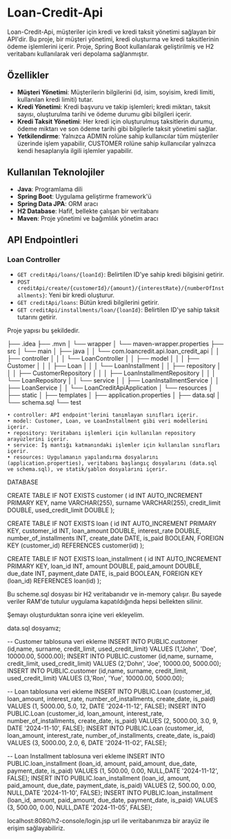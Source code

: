 # Loan-Credit-Api

Loan-Credit-Api, müşteriler için kredi ve kredi taksit yönetimi sağlayan bir API'dir. Bu proje, bir müşteri yönetimi, kredi oluşturma ve kredi taksitlerinin ödeme işlemlerini içerir. Proje, Spring Boot kullanılarak geliştirilmiş ve H2 veritabanı kullanılarak veri depolama sağlanmıştır.

## Özellikler

- **Müşteri Yönetimi**: Müşterilerin bilgilerini (id, isim, soyisim, kredi limiti, kullanılan kredi limiti) tutar.
- **Kredi Yönetimi**: Kredi başvuru ve takip işlemleri; kredi miktarı, taksit sayısı, oluşturulma tarihi ve ödeme durumu gibi bilgileri içerir.
- **Kredi Taksit Yönetimi**: Her kredi için oluşturulmuş taksitlerin durumu, ödeme miktarı ve son ödeme tarihi gibi bilgilerle taksit yönetimi sağlar.
- **Yetkilendirme**: Yalnızca ADMIN rolüne sahip kullanıcılar tüm müşteriler üzerinde işlem yapabilir, CUSTOMER rolüne sahip kullanıcılar yalnızca kendi hesaplarıyla ilgili işlemler yapabilir.

## Kullanılan Teknolojiler

- **Java**: Programlama dili
- **Spring Boot**: Uygulama geliştirme framework'ü
- **Spring Data JPA**: ORM aracı
- **H2 Database**: Hafif, bellekte çalışan bir veritabanı
- **Maven**: Proje yönetimi ve bağımlılık yönetim aracı

## API Endpointleri

###  Loan Controller

- `GET creditApi/loans/{loanId}`: Belirtilen ID'ye sahip kredi bilgisini getirir.
- `POST creditApi/create/{customerId}/{amount}/{interestRate}/{numberOfInstallments}`: Yeni bir kredi oluşturur.
- `GET creditApi/loans`: Bütün kredi bilgilerini getirir.
- `GET creditApi/installments/loan/{loanId}`: Belirtilen ID'ye sahip taksit tutarını getirir.

Proje yapısı bu şekildedir.

├── .idea
├── .mvn
│   └── wrapper
│       └── maven-wrapper.properties
├── src
│   └── main
│       ├── java
│       │   └── com.loancredit.api.loan_credit_api
│       │       ├── controller
│       │       │   └── LoanController
│       │       ├── model
│       │       │   ├── Customer
│       │       │   ├── Loan
│       │       │   └── LoanInstallment
│       │       ├── repository
│       │       │   ├── CustomerRepository
│       │       │   ├── LoanInstallmentRepository
│       │       │   └── LoanRepository
│       │       └── service
│       │           ├── LoanInstallmentService
│       │           ├── LoanService
│       │           └── LoanCreditApiApplication
│       └── resources
│           ├── static
│           ├── templates
│           ├── application.properties
│           ├── data.sql
│           └── schema.sql
└── test

    • controller: API endpoint'lerini tanımlayan sınıfları içerir.
    • model: Customer, Loan, ve LoanInstallment gibi veri modellerini içerir.
    • repository: Veritabanı işlemleri için kullanılan repository arayüzlerini içerir.
    • service: İş mantığı katmanındaki işlemler için kullanılan sınıfları içerir.
    • resources: Uygulamanın yapılandırma dosyalarını (application.properties), veritabanı başlangıç dosyalarını (data.sql ve schema.sql), ve statik/şablon dosyalarını içerir. 

DATABASE 

CREATE TABLE IF NOT EXISTS customer (
    id INT AUTO_INCREMENT PRIMARY KEY,
    name VARCHAR(255),
    surname VARCHAR(255),
    credit_limit DOUBLE,
    used_credit_limit DOUBLE
);

CREATE TABLE IF NOT EXISTS loan (
    id INT AUTO_INCREMENT PRIMARY KEY,
    customer_id INT,
    loan_amount DOUBLE,
    interest_rate DOUBLE,
    number_of_installments INT,
    create_date DATE,
    is_paid BOOLEAN,
    FOREIGN KEY (customer_id) REFERENCES customer(id)
);

CREATE TABLE IF NOT EXISTS loan_installment (
    id INT AUTO_INCREMENT PRIMARY KEY,
    loan_id INT,
    amount DOUBLE,
    paid_amount DOUBLE,
    due_date INT,
    payment_date DATE,
    is_paid BOOLEAN,
    FOREIGN KEY (loan_id) REFERENCES loan(id)
);

Bu scheme.sql dosyası bir H2 veritabanıdır ve in-memory çalışır. Bu sayede veriler RAM'de tutulur uygulama kapatıldığında hepsi bellekten silinir.

Şemayı oluşturduktan sonra içine veri ekleyelim.

data.sql dosyamız;

-- Customer tablosuna veri ekleme
INSERT INTO PUBLIC.customer (id,name, surname, credit_limit, used_credit_limit)
VALUES (1,'John', 'Doe', 10000.00, 5000.00);
INSERT INTO PUBLIC.customer (id,name, surname, credit_limit, used_credit_limit)
VALUES (2,'Dohn', 'Joe', 10000.00, 5000.00);
INSERT INTO PUBLIC.customer (id,name, surname, credit_limit, used_credit_limit)
VALUES (3,'Ron', 'Yue', 10000.00, 5000.00);

-- Loan tablosuna veri ekleme
INSERT INTO PUBLIC.Loan (customer_id, loan_amount, interest_rate, number_of_installments, create_date, is_paid)
VALUES (1, 5000.00, 5.0, 12,  DATE '2024-11-12', FALSE);
INSERT INTO PUBLIC.Loan (customer_id, loan_amount, interest_rate, number_of_installments, create_date, is_paid)
VALUES (2, 5000.00, 3.0, 9,  DATE '2024-11-10', FALSE);
INSERT INTO PUBLIC.Loan (customer_id, loan_amount, interest_rate, number_of_installments, create_date, is_paid)
VALUES (3, 5000.00, 2.0, 6,  DATE '2024-11-02', FALSE);

-- Loan Installment tablosuna veri ekleme
INSERT INTO PUBLIC.loan_installment (loan_id, amount, paid_amount, due_date, payment_date, is_paid)
VALUES (1, 500.00, 0.00, NULL,DATE '2024-11-12', FALSE);
INSERT INTO PUBLIC.loan_installment (loan_id, amount, paid_amount, due_date, payment_date, is_paid)
VALUES (2, 500.00, 0.00, NULL,DATE '2024-11-10', FALSE);
INSERT INTO PUBLIC.loan_installment (loan_id, amount, paid_amount, due_date, payment_date, is_paid)
VALUES (3, 500.00, 0.00, NULL,DATE '2024-11-05', FALSE);

localhost:8080/h2-console/login.jsp url ile veritabanımıza bir arayüz ile erişim sağlayabiliriz.




